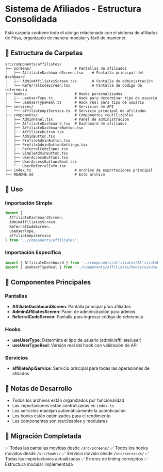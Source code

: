 # Sistema de Afiliados - Estructura Consolidada

Esta carpeta contiene todo el código relacionado con el sistema de afiliados de Fitso, organizado de manera modular y fácil de mantener.

## 📁 Estructura de Carpetas

```
src/components/affiliates/
├── screens/                    # Pantallas de afiliados
│   ├── AffiliateDashboardScreen.tsx    # Pantalla principal del dashboard
│   ├── AdminAffiliatesScreen.tsx       # Pantalla de administración
│   └── ReferralCodeScreen.tsx          # Pantalla de código de referencia
├── hooks/                      # Hooks personalizados
│   ├── useUserType.ts          # Hook para determinar tipo de usuario
│   └── useUserTypeReal.ts      # Hook real para tipo de usuario
├── services/                   # Servicios de API
│   └── affiliateApiService.ts  # Servicio principal de afiliados
├── components/                 # Componentes reutilizables
│   ├── AdminPanel.tsx          # Panel de administración
│   ├── AffiliateDashboard.tsx  # Dashboard de afiliados
│   ├── AffiliateDashboardButton.tsx
│   ├── AffiliateButton.tsx
│   ├── AdminButton.tsx
│   ├── ProfileAdminButton.tsx
│   ├── ProfileAdminButtonSettings.tsx
│   ├── ReferralCodeInput.tsx
│   ├── SimpleAdminButton.tsx
│   ├── UserAccessButtons.tsx
│   ├── UserAccessButtonsReal.tsx
│   └── UserReferralInfo.tsx
├── index.ts                    # Archivo de exportaciones principal
└── README.md                   # Este archivo
```

## 🚀 Uso

### Importación Simple
```typescript
import { 
  AffiliateDashboardScreen,
  AdminAffiliatesScreen,
  ReferralCodeScreen,
  useUserType,
  affiliateApiService
} from '../components/affiliates';
```

### Importación Específica
```typescript
import { AffiliateDashboard } from '../components/affiliates/AffiliateDashboard';
import { useUserTypeReal } from '../components/affiliates/hooks/useUserTypeReal';
```

## 🔧 Componentes Principales

### Pantallas
- **AffiliateDashboardScreen**: Pantalla principal para afiliados
- **AdminAffiliatesScreen**: Panel de administración para admins
- **ReferralCodeScreen**: Pantalla para ingresar código de referencia

### Hooks
- **useUserType**: Determina el tipo de usuario (admin/affiliate/user)
- **useUserTypeReal**: Versión real del hook con validación de API

### Servicios
- **affiliateApiService**: Servicio principal para todas las operaciones de afiliados

## 📝 Notas de Desarrollo

- Todos los archivos están organizados por funcionalidad
- Las importaciones están centralizadas en `index.ts`
- Los servicios manejan automáticamente la autenticación
- Los hooks están optimizados para el rendimiento
- Los componentes son reutilizables y modulares

## 🔄 Migración Completada

✅ Todas las pantallas movidas desde `/src/screens/`
✅ Todos los hooks movidos desde `/src/hooks/`
✅ Servicio movido desde `/src/services/`
✅ Todas las importaciones actualizadas
✅ Errores de linting corregidos
✅ Estructura modular implementada
